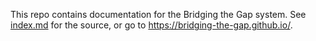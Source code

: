 This repo contains documentation for the Bridging the Gap system. See [index.md](https://github.com/bridging-the-gap/bridging-the-gap.github.io/blob/main/index.md) for the source, or go to https://bridging-the-gap.github.io/.
